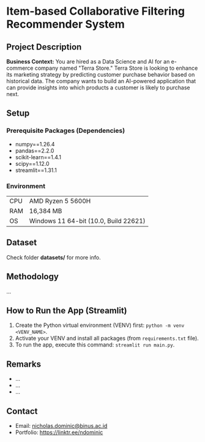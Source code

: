 # Item-based Collaborative Filtering Recommender System

## Project Description
**Business Context:** You are hired as a Data Science and AI for an e-commerce company named "Terra Store." Terra Store is looking to enhance its marketing strategy by predicting customer purchase behavior based on historical data. The company wants to build an AI-powered application that can provide insights into which products a customer is likely to purchase next.

## Setup
### Prerequisite Packages (Dependencies)
- numpy==1.26.4
- pandas==2.2.0
- scikit-learn==1.4.1
- scipy==1.12.0
- streamlit==1.31.1

### Environment
| | |
| --- | --- |
| CPU | AMD Ryzen 5 5600H |
| RAM | 16,384 MB |
| OS | Windows 11 64-bit (10.0, Build 22621) |

## Dataset
Check folder **datasets/** for more info.

## Methodology
...

## How to Run the App (Streamlit)
1. Create the Python virtual environment (VENV) first: `python -m venv <VENV_NAME>`.
2. Activate your VENV and install all packages (from `requirements.txt` file).
3. To run the app, execute this command: `streamlit run main.py`.

## Remarks
- ...
- ...
- ...

## Contact
- Email: nicholas.dominic@binus.ac.id
- Portfolio: https://linktr.ee/ndominic
